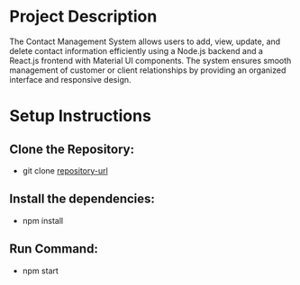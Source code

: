 # Project Description
The Contact Management System allows users to add, view, update, and delete contact information efficiently using a Node.js backend and a React.js frontend with Material UI components. The system ensures smooth management of customer or client relationships by providing an organized interface and responsive design.

# Setup Instructions
## Clone the Repository:
* git clone [repository-url](https://github.com/Cricketerboy/Contact_Management_Frontend.git)
## Install the dependencies:
* npm install

## Run Command:
* npm start




